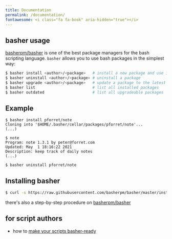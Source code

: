 ```yaml
---
title: Documentation
permalink: /documentation/
fontawesome: <i class="fa fa-book" aria-hidden="true"></i>
---
```


## basher usage

[basherpm/basher](https://github.com/basherpm/basher) is one of the best package managers for the bash scripting language. `basher` allows you to use bash packages in the simplest way:
```bash
$ basher install <author>/<package>   # install a new package and use it right away
$ basher uninstall <author>/<package> # uninstall a package
$ basher upgrade <author>/<package>   # update a package to the latest version
$ basher list                         # list all installed packages
$ basher outdated                     # list all upgradeable packages
```

## Example

```shell
$ basher install pforret/note
Cloning into '$HOME/.basher/cellar/packages/pforret/note'...
(...)

$ note
Program: note 1.3.1 by peter@forret.com
Updated: May  1 18:16:22 2021
Description: keep track of daily notes
(...)

$ basher uninstall pforret/note
```

## Installing basher

```bash
$ curl -s https://raw.githubusercontent.com/basherpm/basher/master/install.sh | bash
```
there's also a step-by-step procedure on [basherpm/basher](https://github.com/basherpm/basher/blob/master/README.md)

## for script authors

* how to [make your scripts basher-ready](/authors)